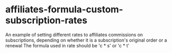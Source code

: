 # affiliates-formula-custom-subscription-rates
An example of setting different rates to affiliates commissions on subscriptions, depending on whether it is a subscription's original order or a renewal
The formula used in rate should be 'c * s' or 'c * t'
